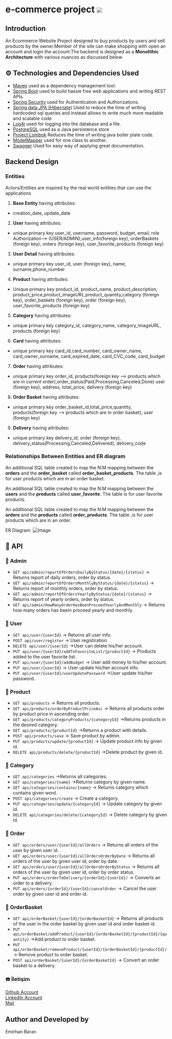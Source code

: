 # e-commerce project ![](spring.PNG)
## Introduction 
An Ecommerce Website Project designed to buy products by users and sell products by the owner.Member of the site can make shopping with open an account and login the account.The backend is designed as a **Monolithic Architecture** with various nuances as discussed below.

## ⚙ Technologies and Dependencies Used
* [Maven](https://maven.apache.org/) used as a dependency management tool.
* [Spring Boot](https://spring.io/projects/spring-boot) used to build hassle free web applications and writing REST APIs.
* [Spring Security](https://spring.io/projects/spring-security) used for Authentication and Authorizations.
* [Spring data JPA (Hibernate)](https://hibernate.org/) Used to reduce the time of writing hardcoded sql queries and instead allows to write much more readable and scalable code 
* [Log4j](https://logging.apache.org/log4j/2.x/) used for logging into the database and a file.
* [PostgreSQL](https://www.postgresql.org/) used as a Java persistence store
* [Project Lombok](https://projectlombok.org/) Reduces the time  of writing java boiler plate code.
* [ModelMapper](https://modelmapper.org/) used for one class to another.
* [Swagger](https://swagger.io/) Used for easy way of applying great documentation.


## Backend Design 
### Entities 
Actors/Entities are inspired by the real world entities that can use the applications  
1. **Base Entity** having attributes:
* creation_date, update_date
2. **User** having attributes:
* unique primary key user_id, username, password, budget, email, role Authorization--> (USER/ADMIN),user_info(foreign key), orderBaskets (foreign key), orders (foreign key), user_favorite_products (foreign key) 
3. **User Detail** having attributes:
* unique primary key user_id, user (foreign key), name, surname,phone_number
4. **Product** having attributes:
* Unique primary key product_id, product_name, product_description, product_price,product_imageURL,product_quantity,category (foreign key), order_baskets (foreign key), order (foreign key), user_favorite_products (foreign key) 
5. **Category** having attributes:
* unique primary key category_id, category_name, category_imageURL, products (foreign key)
6. **Card** having attributes:
* unique primary key card_id,card_number, card_owner_name, card_owner_surname, card_expired_date, card_CVC_code, card_budget
7. **Order** having attributes:
* unique primary key order_id, products(foreign key --> products which are in current order),order_status(Paid,Processing,Canceled,Done) user (foreign key), address, total_price, delivery (foreign key)
8. **Order Basket** having attributes:
* unique primary key order_basket_id,total_price,quantity, products(foreign key --> products which are in order basket), user (foreign key) 
9. **Delivery** having attributes:
* unique primary key delivery_id, order (foreign key), delivery_status(Processing,Canceled,Delivered), delivery_code 

### Relationships Between Entities and ER diagram
An additional SQL table created to map the N:M mapping between the **orders** and the **order_basket** called **order_basket_products**. The  table ,is for user products which are in an order basket.

An additional SQL table created to map the N:M mapping between the **users** and the **products** called **user_favorite**. The  table is for user favorite products.

An additional SQL table created to map the N:M mapping between the **orders** and the **products** called **order_products**. The  table ,is for user products which are in an order.




ER Diagram:
![image]([ER.PNG](https://github.com/emirhanbaran0/e-commerce/blob/master/imgs/ecommercedb.png))

## 📡 API
### 📌 Admin
- `GET api/admin/reportOfOrdersDailyByStatus/{date}/{status}` -> Returns report of daily orders, order by status.
- `GET api/admin/reportOfOrdersMonthlyByStatus/{date}/{status}` -> Returns report of monthly orders, order by status.
- `GET api/admin/reportOfOrdersYearlyByStatus/{date}/{status}` -> Returns report of yearly orders, order by status.
- `GET api/admin/HowManyOrderHasBeenProceedYearlyAndMonthly` -> Returns how many orders has beein proceed yearly and monthly.

### 📌 User
- `GET api/user/{userId}` -> Returns all user info.
- `POST api/user/register` -> User registiration.
- `DELETE api/user/{userId}` ->User can delete his/her account.
- `PUT api/user/{userId}/addToFavoriteList/{productId}` -> Products added to the user favorite list.
- `PUT api/user/{userId}/addBudget` -> User add money to his/her account.
- `PUT api/user/{userId}` ->  User update his/her account info.
- `PUT api/user/{userId}/userUpdatePassword` ->User update his/her password.

### 📌 Product
- `GET api/products` -> Returns all products.
- `GET api/products/orderByProductPriceAsc` -> Returns all products order by product price in ascending order.
- `GET api/products/categoryProducts/{categoryId}` ->Returns products in the desired category.
- `GET api/products/{productId}` ->Returns a product with details.
- `POST api/products/save` -> Save product by admin.
- `PUT api/products/update/{productId}` -> Update product info by given id.
- `DELETE api/products/delete/{productId}` ->Delete product by given id.

### 📌 Category
- `GET api/categories` ->Returns all categories.
- `GET api/categories/{name}` ->Returns category by given name.
- `GET api/categories/contains/{name}` -> Returns category which contains given word.
- `POST api/categories/create` -> Create a category.
- `PUT api/categories/update/{categoryId}` -> Update category by given id.
- `DELETE api/categories/delete/{categoryId}` -> Delete category by given id.

### 📌 Order
- `GET api/orders/user/{userId}/allOrders` -> Returns all orders of the user by given user id.
- `GET api/orders/user/{userId}/allOrdersOrderByDate` -> Returns all orders of the user by given user id, order by date.
- `GET api/orders/user/{userId}/allOrdersOrderByStatus` -> Returns all orders of the user by given user id, order by order status.
- `PUT api/orders/orderToDelivery/{orderId}/{userId}/` -> Converts an order to a delivery.
- `PUT api/orders/{orderId}/{userId}/cancelOrder` -> Cancel the user order by given user id and order id.

### 📌 OrderBasket
- `GET api/orderBasket/{userId}/{orderBasketId}` -> Returns all products of the user in the order basket by given user id and order basket id.
- `PUT api/orderBasket/addProduct/{userId}/{orderBasketId}/{productId}/{quantity}` ->Add product to order basket.
- `PUT api/orderBasket/removeProduct/{userId}/{orderBasketId}/{productId}/` -> Remove product to order basket.
- `POST api/orderBasket/{userId}/{orderBasketId}` -> Convert an order basket to a delivery.

### ☎️ İletişim

[Github Account](https://github.com/emirhanvaran0)<br>
[LinkedIn Account](https://www.linkedin.com/in/emirhanabaran0/)<br>
[Mail](emir.baran255@gmail.com)


## Author and Developed by
Emirhan Baran
